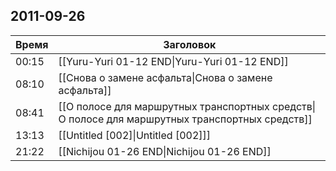 ## 2011-09-26
| Время | Заголовок |
| --- | --- |
| 00:15 | [[Yuru-Yuri 01-12 END\|Yuru-Yuri 01-12 END]] |
| 08:10 | [[Снова о замене асфальта\|Снова о замене асфальта]] |
| 08:41 | [[О полосе для маршрутных транспортных средств\|О полосе для маршрутных транспортных средств]] |
| 13:13 | [[Untitled [002]\|Untitled [002]]] |
| 21:22 | [[Nichijou 01-26 END\|Nichijou 01-26 END]] |

